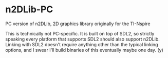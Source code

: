 # n2DLib-PC
PC version of n2DLib, 2D graphics library originally for the TI-Nspire

This is technically not PC-specific. It is built on top of SDL2, so strictly speaking every platform that supports SDL2 should also support n2DLib. Linking with SDL2 doesn't require anything other than the typical linking options, and I swear I'll build binaries of this eventually maybe one day. (y)
